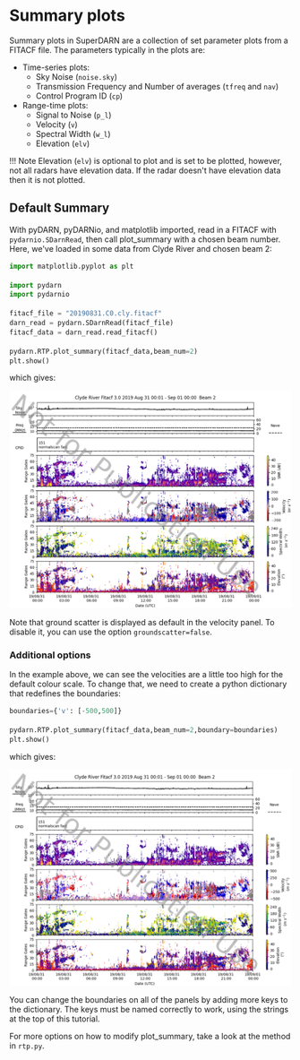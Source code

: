 # Summary plots 

Summary plots in SuperDARN are a collection of set parameter plots from a FITACF file. The parameters typically in the plots are:
- Time-series plots:
  - Sky Noise (`noise.sky`)
  - Transmission Frequency and Number of averages (`tfreq` and `nav`)
  - Control Program ID (`cp`)
- Range-time plots:
  - Signal to Noise (`p_l`)
  - Velocity (`v`)
  - Spectral Width (`w_l`)
  - Elevation (`elv`)

!!! Note
    Elevation (`elv`) is optional to plot and is set to be plotted, however, not all radars have elevation data. 
    If the radar doesn't have elevation data then it is not plotted.

## Default Summary
With pyDARN, pyDARNio, and matplotlib imported, read in a FITACF with `pydarnio.SDarnRead`, then call plot_summary with a chosen beam number. Here, we've loaded in some data from Clyde River and chosen beam 2:
```python
import matplotlib.pyplot as plt

import pydarn
import pydarnio

fitacf_file = "20190831.C0.cly.fitacf"
darn_read = pydarn.SDarnRead(fitacf_file)
fitacf_data = darn_read.read_fitacf()

pydarn.RTP.plot_summary(fitacf_data,beam_num=2)
plt.show()
```
which gives:

![](../imgs/summary_clyb2.png)

Note that ground scatter is displayed as default in the velocity panel. To disable it, you can use the option `groundscatter=false`.

### Additional options
In the example above, we can see the velocities are a little too high for the default colour scale. To change that, we need to create a python dictionary that redefines the boundaries:

```python
boundaries={'v': [-500,500]}

pydarn.RTP.plot_summary(fitacf_data,beam_num=2,boundary=boundaries)
plt.show()

```
which gives:

![](../imgs/summary_clyb2_boundaries.png)

You can change the boundaries on all of the panels by adding more keys to the dictionary. The keys must be named correctly to work, using the strings at the top of this tutorial.

For more options on how to modify plot_summary, take a look at the method in `rtp.py`.
